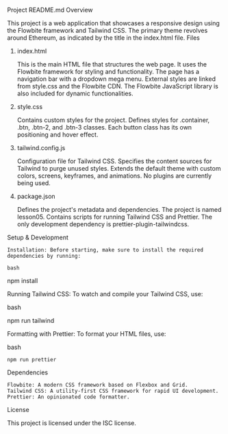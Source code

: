 Project README.md
Overview

This project is a web application that showcases a responsive design using the Flowbite framework and Tailwind CSS. The primary theme revolves around Ethereum, as indicated by the title in the index.html file.
Files
1. index.html

    This is the main HTML file that structures the web page.
    It uses the Flowbite framework for styling and functionality.
    The page has a navigation bar with a dropdown mega menu.
    External styles are linked from style.css and the Flowbite CDN.
    The Flowbite JavaScript library is also included for dynamic functionalities.

2. style.css

    Contains custom styles for the project.
    Defines styles for .container, .btn, .btn-2, and .btn-3 classes.
    Each button class has its own positioning and hover effect.

3. tailwind.config.js

    Configuration file for Tailwind CSS.
    Specifies the content sources for Tailwind to purge unused styles.
    Extends the default theme with custom colors, screens, keyframes, and animations.
    No plugins are currently being used.

4. package.json

    Defines the project's metadata and dependencies.
    The project is named lesson05.
    Contains scripts for running Tailwind CSS and Prettier.
    The only development dependency is prettier-plugin-tailwindcss.

Setup & Development

    Installation: Before starting, make sure to install the required dependencies by running:

    bash

npm install

Running Tailwind CSS: To watch and compile your Tailwind CSS, use:

bash

npm run tailwind

Formatting with Prettier: To format your HTML files, use:

bash

    npm run prettier

Dependencies

    Flowbite: A modern CSS framework based on Flexbox and Grid.
    Tailwind CSS: A utility-first CSS framework for rapid UI development.
    Prettier: An opinionated code formatter.

License

This project is licensed under the ISC license.
